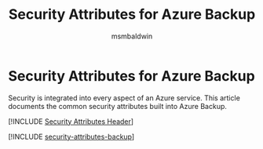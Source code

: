 ﻿---
title: Security Attributes for Azure Backup
description: A checklist of common security attributes for evaluating Azure Backup
services: backup
documentationcenter: ''
author: msmbaldwin
manager: barbkess
ms.service: backup

ms.topic: conceptual
ms.date: 04/03/2019
ms.author: mbaldwin

---
# Security Attributes for Azure Backup

Security is integrated into every aspect of an Azure service. This article documents the common security attributes built into Azure Backup. 

[!INCLUDE [Security Attributes Header](../../includes/security-attributes-header.md)]

[!INCLUDE [security-attributes-backup](../../includes/security-attributes-backup.md)]
